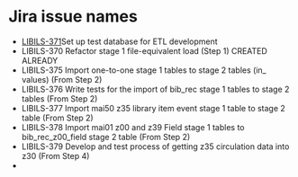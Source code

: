 # Jira issue names

- [LIBILS-371](https://issues.umd.edu/browse/LIBILS-371)Set up test database for ETL development
- LIBILS-370 Refactor stage 1 file-equivalent load (Step 1) CREATED ALREADY
- LIBILS-375 Import one-to-one stage 1 tables to stage 2 tables (in_ values) (From Step 2) 
- LIBILS-376 Write tests for the import of bib_rec stage 1 tables to stage 2 tables (From Step 2)
- LIBILS-377 Import mai50 z35 library item event stage 1 table to stage 2 table (From Step 2)
- LIBILS-378 Import mai01 z00 and z39 Field stage 1 tables to bib_rec_z00_field stage 2 table (From Step 2)
- LIBILS-379 Develop and test process of getting z35 circulation data into z30 (From Step 4)
- 

